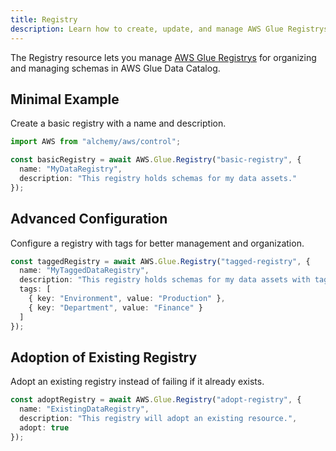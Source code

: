 ```yaml
---
title: Registry
description: Learn how to create, update, and manage AWS Glue Registrys using Alchemy Cloud Control.
---
```


The Registry resource lets you manage [AWS Glue Registrys](https://docs.aws.amazon.com/glue/latest/userguide/) for organizing and managing schemas in AWS Glue Data Catalog.

## Minimal Example

Create a basic registry with a name and description.

```ts
import AWS from "alchemy/aws/control";

const basicRegistry = await AWS.Glue.Registry("basic-registry", {
  name: "MyDataRegistry",
  description: "This registry holds schemas for my data assets."
});
```

## Advanced Configuration

Configure a registry with tags for better management and organization.

```ts
const taggedRegistry = await AWS.Glue.Registry("tagged-registry", {
  name: "MyTaggedDataRegistry",
  description: "This registry holds schemas for my data assets with tags.",
  tags: [
    { key: "Environment", value: "Production" },
    { key: "Department", value: "Finance" }
  ]
});
```

## Adoption of Existing Registry

Adopt an existing registry instead of failing if it already exists.

```ts
const adoptRegistry = await AWS.Glue.Registry("adopt-registry", {
  name: "ExistingDataRegistry",
  description: "This registry will adopt an existing resource.",
  adopt: true
});
```